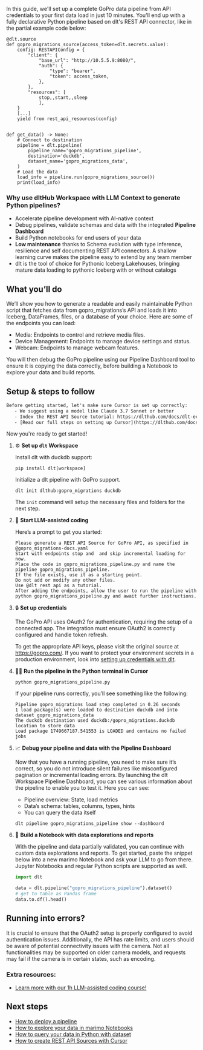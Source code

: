 In this guide, we'll set up a complete GoPro data pipeline from API credentials to your first data load in just 10 minutes. You'll end up with a fully declarative Python pipeline based on dlt's REST API connector, like in the partial example code below:

```python-outcome
@dlt.source
def gopro_migrations_source(access_token=dlt.secrets.value):
    config: RESTAPIConfig = {
        "client": {
            "base_url": "http://10.5.5.9:8080/",
            "auth": {
                "type": "bearer",
                "token": access_token,
            },
        },
        "resources": [
            stop,,start,,sleep
            ],
    }
    [...]
    yield from rest_api_resources(config)


def get_data() -> None:
    # Connect to destination
    pipeline = dlt.pipeline(
        pipeline_name='gopro_migrations_pipeline',
        destination='duckdb',
        dataset_name='gopro_migrations_data', 
    )
    # Load the data
    load_info = pipeline.run(gopro_migrations_source())
    print(load_info) 
```

### Why use dltHub Workspace with LLM Context to generate Python pipelines?

- Accelerate pipeline development with AI-native context
- Debug pipelines, validate schemas and data with the integrated **Pipeline Dashboard**
- Build Python notebooks for end users of your data
- **Low maintenance** thanks to Schema evolution with type inference, resilience and self documenting REST API connectors. A shallow learning curve makes the pipeline easy to extend by any team member
- dlt is the tool of choice for Pythonic Iceberg Lakehouses, bringing mature data loading to pythonic Iceberg with or without catalogs

## What you’ll do

We’ll show you how to generate a readable and easily maintainable Python script that fetches data from gopro_migrations’s API and loads it into Iceberg, DataFrames, files, or a database of your choice. Here are some of the endpoints you can load:

- Media: Endpoints to control and retrieve media files.
- Device Management: Endpoints to manage device settings and status.
- Webcam: Endpoints to manage webcam features.

You will then debug the GoPro pipeline using our Pipeline Dashboard tool to ensure it is copying the data correctly, before building a Notebook to explore your data and build reports.

## Setup & steps to follow

```default
Before getting started, let's make sure Cursor is set up correctly:
   - We suggest using a model like Claude 3.7 Sonnet or better
   - Index the REST API Source tutorial: https://dlthub.com/docs/dlt-ecosystem/verified-sources/rest_api/ and add it to context as **@dlt rest api**
   - [Read our full steps on setting up Cursor](https://dlthub.com/docs/dlt-ecosystem/llm-tooling/cursor-restapi#23-configuring-cursor-with-documentation)
```

Now you're ready to get started!

1. ⚙️ **Set up `dlt` Workspace**
    
    Install dlt with duckdb support:
    ```shell
    pip install dlt[workspace]
    ```

    Initialize a dlt pipeline with GoPro support.
    ```shell
    dlt init dlthub:gopro_migrations duckdb
    ```

    The `init` command will setup the necessary files and folders for the next step.
    
2. 🤠 **Start LLM-assisted coding**
    
    Here’s a prompt to get you started:
    
    ```prompt
    Please generate a REST API Source for GoPro API, as specified in @gopro_migrations-docs.yaml 
    Start with endpoints stop and  and skip incremental loading for now. 
    Place the code in gopro_migrations_pipeline.py and name the pipeline gopro_migrations_pipeline. 
    If the file exists, use it as a starting point. 
    Do not add or modify any other files. 
    Use @dlt rest api as a tutorial. 
    After adding the endpoints, allow the user to run the pipeline with python gopro_migrations_pipeline.py and await further instructions.
    ```

    
3. 🔒 **Set up credentials** 
    
    The GoPro API uses OAuth2 for authentication, requiring the setup of a connected app. The integration must ensure OAuth2 is correctly configured and handle token refresh.
    
    To get the appropriate API keys, please visit the original source at https://gopro.com/.
    If you want to protect your environment secrets in a production environment, look into [setting up credentials with dlt](https://dlthub.com/docs/walkthroughs/add_credentials).
    
4. 🏃‍♀️ **Run the pipeline in the Python terminal in Cursor**
    
    ```shell
    python gopro_migrations_pipeline.py
    ```
    
    If your pipeline runs correctly, you’ll see something like the following:
    
    ```shell
    Pipeline gopro_migrations load step completed in 0.26 seconds
    1 load package(s) were loaded to destination duckdb and into dataset gopro_migrations_data
    The duckdb destination used duckdb:/gopro_migrations.duckdb location to store data
    Load package 1749667187.541553 is LOADED and contains no failed jobs
    ```
    
5. 📈 **Debug your pipeline and data with the Pipeline Dashboard**

    Now that you have a running pipeline, you need to make sure it’s correct, so you do not introduce silent failures like misconfigured pagination or incremental loading errors. By launching the dlt Workspace Pipeline Dashboard, you can see various information about the pipeline to enable you to test it. Here you can see:
    - Pipeline overview: State, load metrics
    - Data’s schema: tables, columns, types, hints
    - You can query the data itself
    
    ```shell
    dlt pipeline gopro_migrations_pipeline show --dashboard
    ```
    
6. 🐍 **Build a Notebook with data explorations and reports**

    With the pipeline and data partially validated, you can continue with custom data explorations and reports. To get started, paste the snippet below into a new marimo Notebook and ask your LLM to go from there. Jupyter Notebooks and regular Python scripts are supported as well.

    
    ```python
    import dlt

   data = dlt.pipeline("gopro_migrations_pipeline").dataset()
   # get to table as Pandas frame
   data.to.df().head()
    ```

## Running into errors?

It is crucial to ensure that the OAuth2 setup is properly configured to avoid authentication issues. Additionally, the API has rate limits, and users should be aware of potential connectivity issues with the camera. Not all functionalities may be supported on older camera models, and requests may fail if the camera is in certain states, such as encoding.

### Extra resources:

- [Learn more with our 1h LLM-assisted coding course!](https://www.youtube.com/watch?v=GGid70rnJuM)

## Next steps

- [How to deploy a pipeline](https://dlthub.com/docs/walkthroughs/deploy-a-pipeline)
- [How to explore your data in marimo Notebooks](https://dlthub.com/docs/general-usage/dataset-access/marimo)
- [How to query your data in Python with dataset](https://dlthub.com/docs/general-usage/dataset-access/dataset)
- [How to create REST API Sources with Cursor](https://dlthub.com/docs/dlt-ecosystem/llm-tooling/cursor-restapi)